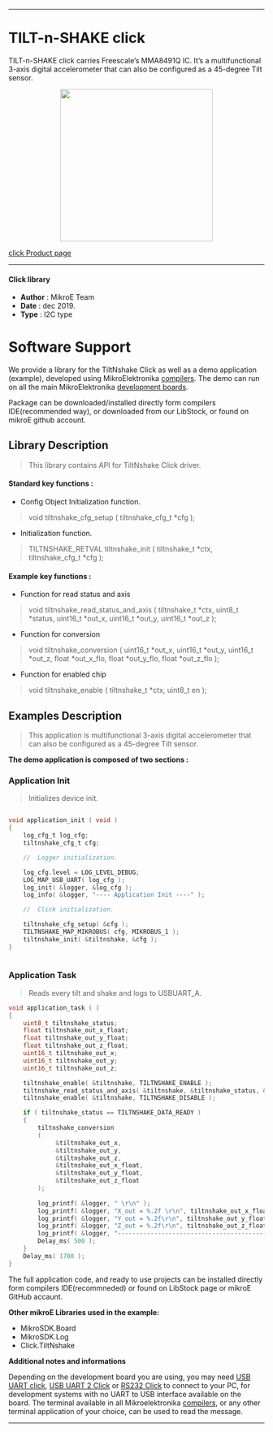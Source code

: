 
---
# TILT-n-SHAKE click

TILT-n-SHAKE click carries Freescale’s MMA8491Q IC. It’s a multifunctional 3-axis digital accelerometer that can also be configured as a 45-degree Tilt sensor.

<p align="center">
  <img src="https://download.mikroe.com/images/click_for_ide/tiltnshake_click.png" height=300px>
</p>

[click Product page](https://www.mikroe.com/tilt-n-shake-click)

---


#### Click library 

- **Author**        : MikroE Team
- **Date**          : dec 2019.
- **Type**          : I2C type


# Software Support

We provide a library for the TiltNshake Click 
as well as a demo application (example), developed using MikroElektronika 
[compilers](https://shop.mikroe.com/compilers). 
The demo can run on all the main MikroElektronika [development boards](https://shop.mikroe.com/development-boards).

Package can be downloaded/installed directly form compilers IDE(recommended way), or downloaded from our LibStock, or found on mikroE github account. 

## Library Description

> This library contains API for TiltNshake Click driver.

#### Standard key functions :

- Config Object Initialization function.
> void tiltnshake_cfg_setup ( tiltnshake_cfg_t *cfg ); 
 
- Initialization function.
> TILTNSHAKE_RETVAL tiltnshake_init ( tiltnshake_t *ctx, tiltnshake_cfg_t *cfg );


#### Example key functions :

- Function for read status and axis
> void tiltnshake_read_status_and_axis ( tiltnshake_t *ctx, uint8_t *status, uint16_t *out_x, uint16_t *out_y, uint16_t *out_z );
 
- Function for conversion
> void tiltnshake_conversion ( uint16_t *out_x, uint16_t *out_y, uint16_t *out_z, float *out_x_flo, float *out_y_flo, float *out_z_flo );

- Function for enabled chip
> void tiltnshake_enable ( tiltnshake_t *ctx, uint8_t en );

## Examples Description

> This application is multifunctional 3-axis digital accelerometer that can also be configured as a 45-degree Tilt sensor.

**The demo application is composed of two sections :**

### Application Init 

> Initializes device init.

```c

void application_init ( void )
{
    log_cfg_t log_cfg;
    tiltnshake_cfg_t cfg;

    //  Logger initialization.

    log_cfg.level = LOG_LEVEL_DEBUG;
    LOG_MAP_USB_UART( log_cfg );
    log_init( &logger, &log_cfg );
    log_info( &logger, "---- Application Init ----" );

    //  Click initialization.

    tiltnshake_cfg_setup( &cfg );
    TILTNSHAKE_MAP_MIKROBUS( cfg, MIKROBUS_1 );
    tiltnshake_init( &tiltnshake, &cfg );
}
  
```

### Application Task

> Reads every tilt and shake and logs to USBUART_A.

```c
void application_task ( )
{
    uint8_t tiltnshake_status;
    float tiltnshake_out_x_float;
    float tiltnshake_out_y_float;
    float tiltnshake_out_z_float;
    uint16_t tiltnshake_out_x;
    uint16_t tiltnshake_out_y;
    uint16_t tiltnshake_out_z;

    tiltnshake_enable( &tiltnshake, TILTNSHAKE_ENABLE );
    tiltnshake_read_status_and_axis( &tiltnshake, &tiltnshake_status, &tiltnshake_out_x, &tiltnshake_out_y, &tiltnshake_out_z );
    tiltnshake_enable( &tiltnshake, TILTNSHAKE_DISABLE );

    if ( tiltnshake_status == TILTNSHAKE_DATA_READY )
    {
        tiltnshake_conversion
        ( 
             &tiltnshake_out_x, 
             &tiltnshake_out_y, 
             &tiltnshake_out_z,
             &tiltnshake_out_x_float, 
             &tiltnshake_out_y_float, 
             &tiltnshake_out_z_float 
        ); 
        
        log_printf( &logger, " \r\n" );
        log_printf( &logger, "X_out = %.2f \r\n", tiltnshake_out_x_float );
        log_printf( &logger, "Y_out = %.2f\r\n", tiltnshake_out_y_float );
        log_printf( &logger, "Z_out = %.2f\r\n", tiltnshake_out_z_float );
        log_printf( &logger, "-----------------------------------------------\r\n");
        Delay_ms( 500 );
    }
    Delay_ms( 1700 );
}
```

The full application code, and ready to use projects can be  installed directly form compilers IDE(recommneded) or found on LibStock page or mikroE GitHub accaunt.

**Other mikroE Libraries used in the example:** 

- MikroSDK.Board
- MikroSDK.Log
- Click.TiltNshake

**Additional notes and informations**

Depending on the development board you are using, you may need 
[USB UART click](https://shop.mikroe.com/usb-uart-click), 
[USB UART 2 Click](https://shop.mikroe.com/usb-uart-2-click) or 
[RS232 Click](https://shop.mikroe.com/rs232-click) to connect to your PC, for 
development systems with no UART to USB interface available on the board. The 
terminal available in all Mikroelektronika 
[compilers](https://shop.mikroe.com/compilers), or any other terminal application 
of your choice, can be used to read the message.



---
